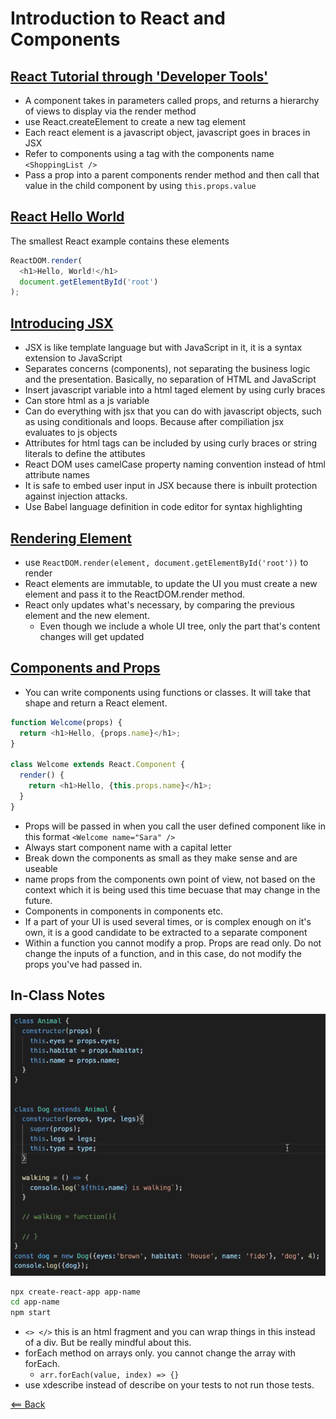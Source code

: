 # Introduction to React and Components

## [React Tutorial through 'Developer Tools'](https://reactjs.org/tutorial/tutorial.html)

- A component takes in parameters called props, and returns a hierarchy of views to display via the render method
- use React.createElement to create a new tag element
- Each react element is a javascript object, javascript goes in braces in JSX
- Refer to components using a tag with the components name `<ShoppingList />`
- Pass a prop into a parent components render method and then call that value in the child component by using `this.props.value`

## [React Hello World](https://reactjs.org/docs/hello-world.html)

The smallest React example contains these elements

``` javascript
ReactDOM.render(
  <h1>Hello, World!</h1>
  document.getElementById('root')
);
```

## [Introducing JSX](https://reactjs.org/docs/introducing-jsx.html)

- JSX is like template language but with JavaScript in it, it is a syntax extension to JavaScript
- Separates concerns (components), not separating the business logic and the presentation. Basically, no separation of HTML and JavaScript
- Insert javascript variable into a html taged element by using curly braces
- Can store html as a js variable
- Can do everything with jsx that you can do with javascript objects, such as using conditionals and loops. Because after compiliation jsx evaluates to js objects
- Attributes for html tags can be included by using curly braces or string literals to define the attibutes
- React DOM uses camelCase property naming convention instead of html attribute names
- It is safe to embed user input in JSX because there is inbuilt protection against injection attacks.
- Use Babel language definition in code editor for syntax highlighting

## [Rendering Element](https://reactjs.org/docs/rendering-elements.html)

- use `ReactDOM.render(element, document.getElementById('root'))` to render
- React elements are immutable, to update the UI you must create a new element and pass it to the ReactDOM.render method.
- React only updates what's necessary, by comparing the previous element and the new element.
  - Even though we include a whole UI tree, only the part that's content changes will get updated

## [Components and Props](https://reactjs.org/docs/components-and-props.html)

- You can write components using functions or classes. It will take that shape and return a React element.

``` javascript
function Welcome(props) {
  return <h1>Hello, {props.name}</h1>;
}

class Welcome extends React.Component {
  render() {
    return <h1>Hello, {this.props.name}</h1>;
  }
}
```

- Props will be passed in when you call the user defined component like in this format `<Welcome name="Sara" />`
- Always start component name with a capital letter
- Break down the components as small as they make sense and are useable
- name props from the components own point of view, not based on the context which it is being used this time becuase that may change in the future.
- Components in components in components etc.
- If a part of your UI is used several times, or is complex enough on it's own, it is a good candidate to be extracted to a separate component
- Within a function you cannot modify a prop. Props are read only. Do not change the inputs of a function, and in this case, do not modify the props you've had passed in.

## In-Class Notes

![JS Classes Review](images/JS-class-review.png)

``` bash
npx create-react-app app-name
cd app-name
npm start
```

- `<> </>` this is an html fragment and you can wrap things in this instead of a div. But be really mindful about this.
- forEach method on arrays only. you cannot change the array with forEach.
  - `arr.forEach(value, index) => {}`
- use xdescribe instead of describe on your tests to not run those tests.

[<== Back](../README.md)
